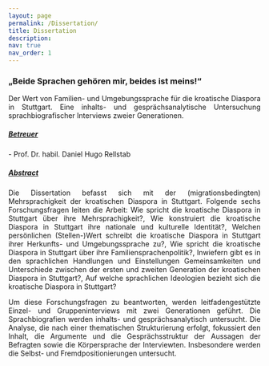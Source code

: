 ```yaml
---
layout: page
permalink: /Dissertation/
title: Dissertation
description:
nav: true
nav_order: 1
---
```

<!-- _pages/Dissertation.md -->


<h3>„Beide Sprachen gehören mir, beides ist meins!“</h3>

<p align="justify">
Der Wert von Familien- und Umgebungssprache für die kroatische Diaspora in Stuttgart. 
Eine inhalts- und gesprächsanalytische Untersuchung sprachbiografischer Interviews zweier Generationen.
</p>
  
<h5>
<a href='#'>Betreuer</a> <br>
</h5>
<p align="justify">
- Prof. Dr. habil. Daniel Hugo Rellstab
</p>

<h5>
<a href='#'>Abstract</a> <br>
</h5>

<p align="justify">
Die Dissertation befasst sich mit der (migrationsbedingten) Mehrsprachigkeit der kroatischen Diaspora in Stuttgart. Folgende sechs Forschungsfragen leiten die Arbeit: Wie spricht die kroatische Diaspora in Stuttgart über ihre Mehrsprachigkeit?, Wie konstruiert die kroatische Diaspora in Stuttgart ihre nationale und kulturelle Identität?, Welchen persönlichen (Stellen-)Wert schreibt die kroatische Diaspora in Stuttgart ihrer Herkunfts- und Umgebungssprache zu?, Wie spricht die kroatische Diaspora in Stuttgart über ihre Familiensprachenpolitik?, Inwiefern gibt es in den sprachlichen Handlungen und Einstellungen Gemeinsamkeiten und Unterschiede zwischen der ersten und zweiten Generation der kroatischen Diaspora in Stuttgart?, Auf welche sprachlichen Ideologien bezieht sich die kroatische Diaspora in Stuttgart?
</p>

<p align="justify">
Um diese Forschungsfragen zu beantworten, werden leitfadengestützte Einzel- und Gruppeninterviews mit zwei Generationen geführt. Die Sprachbiografien werden inhalts- und gesprächsanalytisch untersucht. Die Analyse, die nach einer thematischen Strukturierung erfolgt, fokussiert den Inhalt, die Argumente und die Gesprächsstruktur der Aussagen der Befragten sowie die Körpersprache der Interviewten. Insbesondere werden die Selbst- und Fremdpositionierungen untersucht.
</p>

